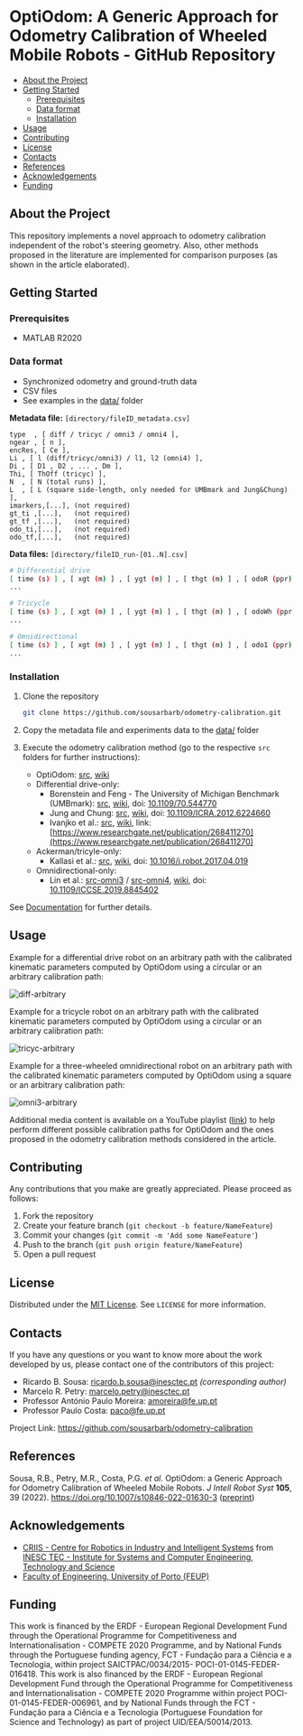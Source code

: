 # OptiOdom: A Generic Approach for Odometry Calibration of Wheeled Mobile Robots - GitHub Repository

- [About the Project](#about-the-project)
- [Getting Started](#getting-started)
  - [Prerequisites](#prerequisites)
  - [Data format](#data-format)
  - [Installation](#installation)
- [Usage](#usage)
- [Contributing](#contributing)
- [License](#license)
- [Contacts](#contacts)
- [References](#references)
- [Acknowledgements](#acknowledgements)
- [Funding](#funding)

## About the Project

This repository implements a novel approach to odometry calibration independent of the robot's steering geometry. Also, other methods proposed in the literature are implemented for comparison purposes (as shown in the article elaborated).

## Getting Started

### Prerequisites

- MATLAB R2020

### Data format

- Synchronized odometry and ground-truth data
- CSV files
- See examples in the [data/](https://github.com/sousarbarb/odometry-calibration/tree/main/data) folder

**Metadata file:** `[directory/fileID_metadata.csv]`

```csv
type  , [ diff / tricyc / omni3 / omni4 ],
ngear , [ n ],
encRes, [ Ce ],
Li , [ l (diff/tricyc/omni3) / l1, l2 (omni4) ],
Di , [ D1 , D2 , ... , Dm ],
Thi, [ ThOff (tricyc) ],
N  , [ N (total runs) ],
L  , [ L (square side-length, only needed for UMBmark and Jung&Chung) ],
imarkers,[...], (not required)
gt_ti ,[...],   (not required)
gt_tf ,[...],   (not required)
odo_ti,[...],   (not required)
odo_tf,[...],   (not required)
```

**Data files:** `[directory/fileID_run-[01..N].csv]`

```sh
# Differential drive
[ time (s) ] , [ xgt (m) ] , [ ygt (m) ] , [ thgt (m) ] , [ odoR (ppr) , odoL (ppr) ],
...

# Tricycle
[ time (s) ] , [ xgt (m) ] , [ ygt (m) ] , [ thgt (m) ] , [ odoWh (ppr) , ThWh (rad) ],
...

# Omnidirectional
[ time (s) ] , [ xgt (m) ] , [ ygt (m) ] , [ thgt (m) ] , [ odo1 (ppr) , ..., odoM (ppr) ],
...
```

### Installation

1. Clone the repository

   ```sh
   git clone https://github.com/sousarbarb/odometry-calibration.git
   ```

2. Copy the metadata file and experiments data to the [data/](https://github.com/sousarbarb/odometry-calibration/tree/main/data) folder

3. Execute the odometry calibration method (go to the respective `src` folders for further instructions):

   - OptiOdom: [src](https://github.com/sousarbarb/odometry-calibration/tree/main/src/sousa-et-al), [wiki](https://github.com/sousarbarb/odometry-calibration/wiki/Method)
   - Differential drive-only:
     - Borenstein and Feng - The University of Michigan Benchmark (UMBmark): [src](https://github.com/sousarbarb/odometry-calibration/tree/main/src/diff/umbmark), [wiki](https://github.com/sousarbarb/odometry-calibration/wiki/UMBmark), doi: [10.1109/70.544770](https://doi.org/10.1109/70.544770)
     - Jung and Chung: [src](https://github.com/sousarbarb/odometry-calibration/tree/main/src/diff/jung-and-chung), [wiki](https://github.com/sousarbarb/odometry-calibration/wiki/Jung-and-Chung), doi: [10.1109/ICRA.2012.6224660](https://doi.org/10.1109/ICRA.2012.6224660)
     - Ivanjko et al.: [src](https://github.com/sousarbarb/odometry-calibration/tree/main/src/diff/ivanjko-et-al), [wiki](https://github.com/sousarbarb/odometry-calibration/wiki/Ivanjko-et-al), link: [https://www.researchgate.net/publication/268411270](https://www.researchgate.net/publication/268411270)
   - Ackerman/tricyle-only:
     - Kallasi et al.: [src](https://github.com/sousarbarb/odometry-calibration/tree/main/src/tricyc/kallasi-et-al), [wiki](https://github.com/sousarbarb/odometry-calibration/wiki/Kallasi-et-al), doi: [10.1016/j.robot.2017.04.019](https://doi.org/10.1016/j.robot.2017.04.019)
   - Omnidirectional-only:
     - Lin et al.: [src-omni3](https://github.com/sousarbarb/odometry-calibration/tree/main/src/omni3/lin-et-al) / [src-omni4](https://github.com/sousarbarb/odometry-calibration/tree/main/src/omni4/lin-et-al), [wiki](https://github.com/sousarbarb/odometry-calibration/wiki/Lin-et-al), doi: [10.1109/ICCSE.2019.8845402](https://doi.org/10.1109/ICCSE.2019.8845402)

See [Documentation](https://github.com/sousarbarb/odometry-calibration/wiki) for further details.

## Usage

Example for a differential drive robot on an arbitrary path with the calibrated kinematic parameters computed by OptiOdom using a circular or an arbitrary calibration path:

![diff-arbitrary](https://user-images.githubusercontent.com/36474064/105555069-89e80700-5d00-11eb-858b-2d4779ce4122.png)

Example for a tricycle robot on an arbitrary path with the calibrated kinematic parameters computed by OptiOdom using a circular or an arbitrary calibration path:

![tricyc-arbitrary](https://user-images.githubusercontent.com/36474064/105555068-89e80700-5d00-11eb-8021-2af2f1bf9003.png)

Example for a three-wheeled omnidirectional robot on an arbitrary path with the calibrated kinematic parameters computed by OptiOdom using a square or an arbitrary calibration path:

![omni3-arbitrary](https://user-images.githubusercontent.com/36474064/105555066-894f7080-5d00-11eb-846b-8c676c5aec3f.png)

Additional media content is available on a YouTube playlist ([link](https://www.youtube.com/playlist?list=PLvp8fJUEPxYTynUkIx7ltScg7alYVlSM3)) to help perform different possible calibration paths for OptiOdom and the ones proposed in the odometry calibration methods considered in the article.

## Contributing

Any contributions that you make are greatly appreciated. Please proceed as follows:

1. Fork the repository
2. Create your feature branch (`git checkout -b feature/NameFeature`)
3. Commit your changes (`git commit -m 'Add some NameFeature'`)
4. Push to the branch (`git push origin feature/NameFeature`)
5. Open a pull request

## License

Distributed under the [MIT License](https://choosealicense.com/licenses/mit/). See `LICENSE` for more information.

## Contacts

If you have any questions or you want to know more about the work developed by us, please contact one of the contributors of this project:

- Ricardo B. Sousa: ricardo.b.sousa@inesctec.pt _(corresponding author)_
- Marcelo R. Petry: marcelo.petry@inesctec.pt
- Professor António Paulo Moreira: amoreira@fe.up.pt
- Professor Paulo Costa: paco@fe.up.pt

Project Link: <https://github.com/sousarbarb/odometry-calibration>

## References

Sousa, R.B., Petry, M.R., Costa, P.G. _et al._ OptiOdom: a Generic Approach for Odometry Calibration of Wheeled Mobile Robots. _J Intell Robot Syst_ **105**, 39 (2022). https://doi.org/10.1007/s10846-022-01630-3 ([preprint](https://dx.doi.org/10.13140/RG.2.2.22803.35364))

## Acknowledgements

- [CRIIS - Centre for Robotics in Industry and Intelligent Systems](https://criis.inesctec.pt/) from [INESC TEC - Institute for Systems and Computer Engineering, Technology and Science](https://www.inesctec.pt/en)
- [Faculty of Engineering, University of Porto (FEUP)](https://sigarra.up.pt/feup/en/WEB_PAGE.INICIAL)

## Funding

This work is financed by the ERDF - European Regional Development Fund through the Operational Programme for Competitiveness and Internationalisation - COMPETE 2020 Programme, and by National Funds through the Portuguese funding agency, FCT - Fundação para a Ciência e a Tecnologia, within project SAICTPAC/0034/2015- POCI-01-0145-FEDER-016418. This work is also financed by the ERDF - European Regional Development Fund through the Operational Programme for Competitiveness and Internationalisation - COMPETE 2020 Programme within project POCI-01-0145-FEDER-006961, and by National Funds through the FCT - Fundação para a Ciência e a Tecnologia (Portuguese Foundation for Science and Technology) as part of project  UID/EEA/50014/2013.
